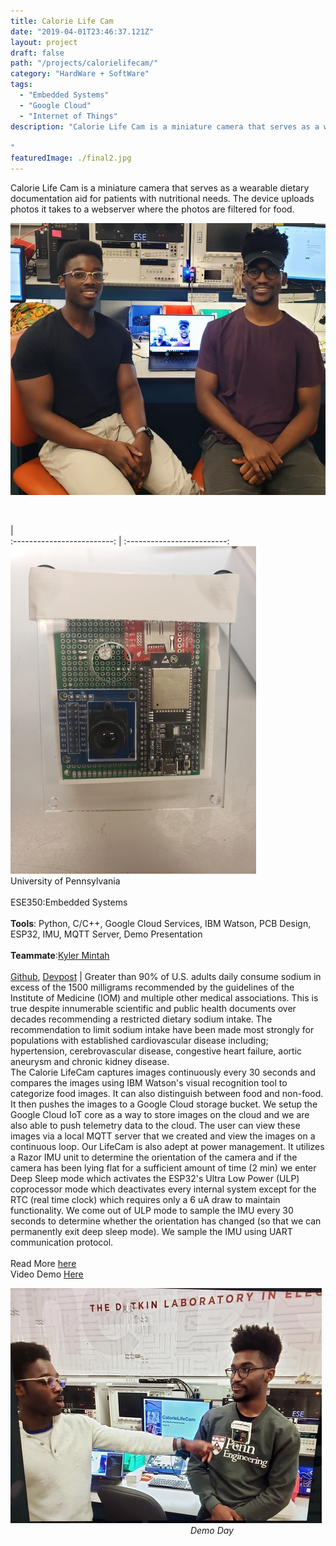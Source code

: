 ```yaml
---
title: Calorie Life Cam
date: "2019-04-01T23:46:37.121Z"
layout: project
draft: false
path: "/projects/calorielifecam/"
category: "HardWare + SoftWare"
tags:
  - "Embedded Systems"
  - "Google Cloud"
  - "Internet of Things"
description: "Calorie Life Cam is a miniature camera that serves as a wearable dietary documentation aid for patients with nutritional needs. The device uploads photos it takes to a webserver where the photos are filtered for food. Originally built as the final project for ESE350 (Embedded Systems) at the University of Pennsylvania. This project was conceptualized by our project mentor Dr. Jesse Goldman - Director of Drexel Comprehensive Hypertension Center. We worked with Dr. Goldman through our iterations to bring this prototype to life.

"
featuredImage: ./final2.jpg
---
```


Calorie Life Cam is a miniature camera that serves as a wearable dietary documentation aid for patients with nutritional needs. The device uploads photos it takes to a webserver where the photos are filtered for food.

![image](./creators.jpg)

<br>

  |  
:-------------------------:      |       :-------------------------:
 ![table](./final2.jpg) <br> University of Pennsylvania <br><br> ESE350:Embedded Systems <br><br> **Tools**: Python, C/C++, Google Cloud Services, IBM Watson, PCB Design, ESP32, IMU, MQTT Server, Demo Presentation <br><br>**Teammate**:[Kyler Mintah](https://www.kylermintah.me) <br><br>[Github](https://github.com/masterford/CalorieLifeCam), [Devpost](https://devpost.com/software/calorie-life-cam) | Greater than 90% of U.S. adults daily consume sodium in excess of the 1500 milligrams recommended by the guidelines of the Institute of Medicine (IOM) and multiple other medical associations. This is true despite innumerable scientific and public health documents over decades recommending a restricted dietary sodium intake. The recommendation to limit sodium intake have been made most strongly for populations with established cardiovascular disease including; hypertension, cerebrovascular disease, congestive heart failure, aortic aneurysm and chronic kidney disease.<br>The Calorie LifeCam captures images continuously every 30 seconds and compares the images using IBM Watson's visual recognition tool to categorize food images. It can also distinguish between food and non-food. It then pushes the images to a Google Cloud storage bucket. We setup the Google Cloud IoT core as a way to store images on the cloud and we are also able to push telemetry data to the cloud. The user can view these images via a local MQTT server that we created and view the images on a continuous loop. Our LifeCam is also adept at power management. It utilizes a Razor IMU unit to determine the orientation of the camera and if the camera has been lying flat for a sufficient amount of time (2 min) we enter Deep Sleep mode which activates the ESP32's Ultra Low Power (ULP) coprocessor mode which deactivates every internal system except for the RTC (real time clock) which requires only a 6 uA draw to maintain functionality. We come out of ULP mode to sample the IMU every 30 seconds to determine whether the orientation has changed (so that we can permanently exit deep sleep mode). We sample the IMU using UART communication protocol.<br><br> Read More [here](https://github.com/masterford/CalorieLifeCam/blob/master/README.md)<br> Video Demo [Here](https://devpost.com/software/calorie-life-cam) 

![Promo](./final1.jpg)
&emsp;&emsp;&emsp;&emsp;&emsp;&emsp;&emsp;&emsp;&emsp;&emsp;&emsp;&emsp;&emsp;&emsp;&emsp;&emsp; &emsp;&emsp;&emsp;&emsp;
<i>Demo Day</i>







